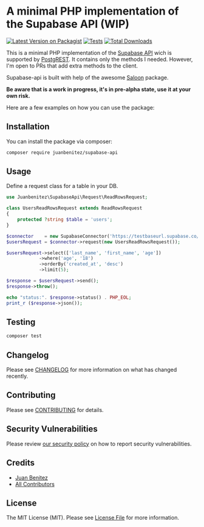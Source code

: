 # A minimal PHP implementation of the Supabase API (WIP)

[![Latest Version on Packagist](https://img.shields.io/packagist/v/juanbenitez/supabase-api.svg?style=flat-square)](https://packagist.org/packages/juanbenitez/supabase-api)
[![Tests](https://github.com/juanbenitez/supabase-api/actions/workflows/run-tests.yml/badge.svg?branch=main)](https://github.com/juanbenitez/supabase-api/actions/workflows/run-tests.yml)
[![Total Downloads](https://img.shields.io/packagist/dt/juanbenitez/supabase-api.svg?style=flat-square)](https://packagist.org/packages/juanbenitez/supabase-api)

This is a minimal PHP implementation of the [Supabase API](https://supabase.com/docs/guides/api) wich is supported by [PostgREST](https://postgrest.org/en/stable/index.html). It contains only the methods I needed. However, I'm open to PRs that add extra methods to the client.

Supabase-api is built with help of the awesome [Saloon](https://docs.saloon.dev/) package.

__Be aware that is a work in progress, it's in pre-alpha state, use it at your own risk.__

Here are a few examples on how you can use the package:

## Installation

You can install the package via composer:

```bash
composer require juanbenitez/supabase-api
```

## Usage

Define a request class for a table in your DB.

```php
use Juanbenitez\SupabaseApi\Request\ReadRowsRequest;

class UsersReadRowsRequest extends ReadRowsRequest
{
    protected ?string $table = 'users';
}
```

```php
$connector    = new SupabaseConnector('https://testbaseurl.supabase.co/rest/v1/', 'TEST_SUPABASE_SERVICE_KEY');
$usersRequest = $connector->request(new UsersReadRowsRequest());

$usersRequest->select(['last_name', 'first_name', 'age'])
            ->where('age', '18')
            ->orderBy('created_at', 'desc')
            ->limit(5);

$response = $usersRequest->send();
$response->throw();

echo "status:". $response->status() . PHP_EOL;
print_r ($response->json());

```

## Testing

```bash
composer test
```

## Changelog

Please see [CHANGELOG](CHANGELOG.md) for more information on what has changed recently.

## Contributing

Please see [CONTRIBUTING](https://github.com/spatie/.github/blob/main/CONTRIBUTING.md) for details.

## Security Vulnerabilities

Please review [our security policy](../../security/policy) on how to report security vulnerabilities.

## Credits

- [Juan Benitez](https://github.com/juanbenitez)
- [All Contributors](../../contributors)

## License

The MIT License (MIT). Please see [License File](LICENSE.md) for more information.
